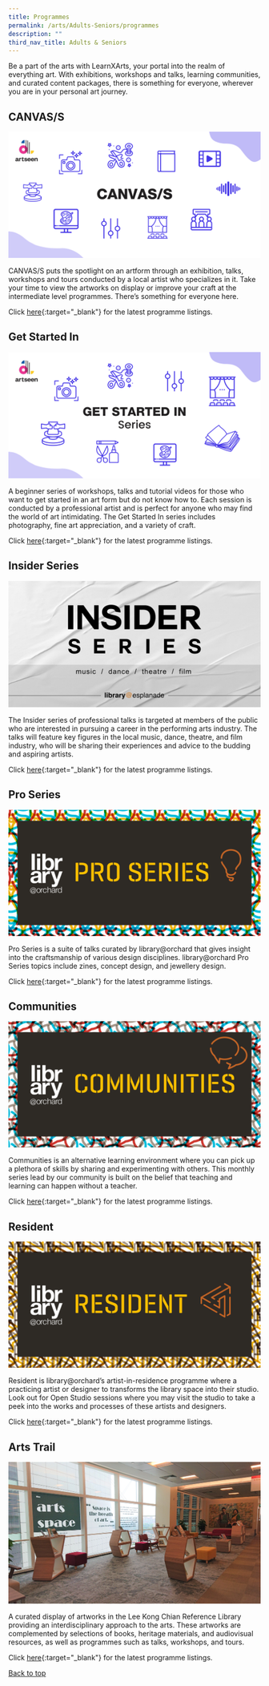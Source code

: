 ```yaml
---
title: Programmes
permalink: /arts/Adults-Seniors/programmes
description: ""
third_nav_title: Adults & Seniors
---
```

<style type="text/css">
/* Links */
.content a { color: #322987; }
.content a:focus,
.content a:hover { color: #28216c; }

/* Button Outline */
.bp-button { padding-left: 1.5rem; padding-right: 1.5rem; }
.bp-button.is-primary-outline { border: 1px solid #322987; color: #322987; background-color: transparent; text-decoration: none; }
.bp-button.is-primary-outline:focus,
.bp-button.is-primary-outline:hover { border: 1px solid #322987; color: #cff2e8; background-color: #322987; text-decoration: none; }

/* Responsive Iframe */
.responsive-iframe { position: absolute; top: 0; left: 0; bottom: 0; right: 0; width: 100%; height: 100%; }
.responsive-iframe-container { position: relative; overflow: hidden; width: 100%; }
.responsive-iframe-container.ratio-16by9 { padding-top: 56.25%; }
.responsive-iframe-container.ratio-4by3 { padding-top: 75%; }
.responsive-iframe-container.ratio-3by2 { padding-top: 66.66%; }
.responsive-iframe-container.ratio-1by1 { padding-top: 100%; }
</style>

Be a part of the arts with LearnXArts, your portal into the realm of everything art. With exhibitions, workshops and talks, learning communities, and curated content packages, there is something for everyone, wherever you are in your personal art journey.

## **CANVAS/S**
![](/images/arts/programmes/poster_1.png)

CANVAS/S puts the spotlight on an artform through an exhibition, talks, workshops and tours conducted by a local artist who specializes in it. Take your time to view the artworks on display or improve your craft at the intermediate level programmes. There’s something for everyone here. 

Click [here](https://www.eventbrite.sg/cc/programmes-on-arts-66189){:target="_blank"} for the latest programme listings.

## **Get Started In**
![](/images/arts/programmes/poster_2.png)

A beginner series of workshops, talks and tutorial videos for those who want to get started in an art form but do not know how to. Each session is conducted by a professional artist and is perfect for anyone who may find the world of art intimidating. The Get Started In series includes photography, fine art appreciation, and a variety of craft.

Click [here](https://www.eventbrite.sg/cc/programmes-on-arts-66189){:target="_blank"} for the latest programme listings.

## **Insider Series**
![](/images/arts/programmes/poster_6.jpg)

The Insider series of professional talks is targeted at members of the public who are interested in pursuing a
career in the performing arts industry. The talks will feature key figures in the local music, dance, theatre, and
film industry, who will be sharing their experiences and advice to the budding and aspiring artists.

Click [here](https://www.eventbrite.sg/o/golibrary-national-library-board-singapore-26735252849){:target="_blank"} for the latest programme listings.

## **Pro Series**
![](/images/arts/programmes/poster_4.png)

Pro Series is a suite of talks curated by library@orchard that gives insight into the craftsmanship of various design disciplines. library@orchard Pro Series topics include zines, concept design, and jewellery design.

Click [here](https://www.eventbrite.sg/cc/programmes-on-arts-66189){:target="_blank"} for the latest programme listings.

## **Communities**
![](/images/arts/programmes/poster_3.png)

Communities is an alternative learning environment where you can pick up a plethora of skills by sharing and experimenting with others. This monthly series lead by our community is built on the belief that teaching and learning can happen without a teacher.

Click [here](https://www.eventbrite.sg/cc/libraryorchard-programmes-138109){:target="_blank"} for the latest programme listings.

## **Resident**
![](/images/arts/programmes/poster_5.png)

Resident is library@orchard’s artist-in-residence programme where a practicing artist or designer to transforms the library space into their studio. Look out for Open Studio sessions where you may visit the studio to take a peek into the works and processes of these artists and designers.

Click [here](https://www.eventbrite.sg/cc/programmes-on-arts-66189){:target="_blank"} for the latest programme listings.

## **Arts Trail**
![](/images/arts/programmes/poster_7.jpg)

A curated display of artworks in the Lee Kong Chian Reference Library providing an interdisciplinary approach to the arts. These artworks are complemented by selections of books, heritage materials, and audiovisual resources, as well as programmes such as talks, workshops, and tours.

Click [here](https://www.eventbrite.sg/o/golibrary-national-library-board-singapore-26735252849){:target="_blank"} for the latest programme listings.

<p class="has-text-right margin--top--xl"><a href="#main-content">Back to top</a></p>